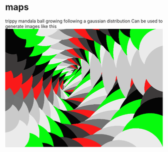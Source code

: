 # maps
trippy mandala ball growing following a gaussian distribution
Can be used to generate images like this
![alt tag](https://github.com/ReallyRad/maps/blob/previ/nice.png?raw=true)
